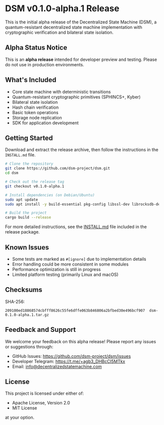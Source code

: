 # DSM v0.1.0-alpha.1 Release

This is the initial alpha release of the Decentralized State Machine (DSM), a quantum-resistant decentralized state machine implementation with cryptographic verification and bilateral state isolation.

## Alpha Status Notice

This is an **alpha release** intended for developer preview and testing. Please do not use in production environments.

## What's Included

- Core state machine with deterministic transitions
- Quantum-resistant cryptographic primitives (SPHINCS+, Kyber)
- Bilateral state isolation
- Hash chain verification
- Basic token operations
- Storage node replication
- SDK for application development

## Getting Started

Download and extract the release archive, then follow the instructions in the `INSTALL.md` file.

```bash
# Clone the repository
git clone https://github.com/dsm-project/dsm.git
cd dsm

# Check out the release tag
git checkout v0.1.0-alpha.1

# Install dependencies (on Debian/Ubuntu)
sudo apt update
sudo apt install -y build-essential pkg-config libssl-dev librocksdb-dev clang cmake

# Build the project
cargo build --release
```

For more detailed instructions, see the [INSTALL.md](INSTALL.md) file included in the release package.

## Known Issues

- Some tests are marked as `#[ignore]` due to implementation details
- Error handling could be more consistent in some modules
- Performance optimization is still in progress
- Limited platform testing (primarily Linux and macOS)

## Checksums

SHA-256:
```
209100ed18868574cbfff8626c55fe6dffe063b846806a2bfbed30e496bcf907  dsm-0.1.0-alpha.1.tar.gz
```

## Feedback and Support

We welcome your feedback on this alpha release! Please report any issues or suggestions through:

- GitHub Issues: https://github.com/dsm-project/dsm/issues
- Developer Telegram: https://t.me/+agb3_DHBcCI5MTkx
- Email: info@decentralizedstatemachine.com

## License

This project is licensed under either of:
- Apache License, Version 2.0
- MIT License

at your option.
